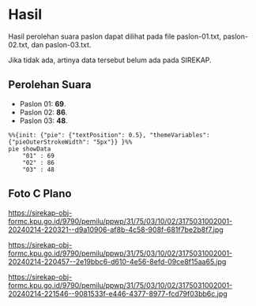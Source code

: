 # Hasil

Hasil perolehan suara paslon dapat dilihat pada file paslon-01.txt, paslon-02.txt, dan paslon-03.txt.

Jika tidak ada, artinya data tersebut belum ada pada SIREKAP.

## Perolehan Suara

 * Paslon 01: **69**.
 * Paslon 02: **86**.
 * Paslon 03: **48**.

```mermaid
%%{init: {"pie": {"textPosition": 0.5}, "themeVariables": {"pieOuterStrokeWidth": "5px"}} }%%
pie showData
    "01" : 69
    "02" : 86
    "03" : 48
```
## Foto C Plano

https://sirekap-obj-formc.kpu.go.id/9790/pemilu/ppwp/31/75/03/10/02/3175031002001-20240214-220321--d9a10906-af8b-4c58-908f-681f7be2b8f7.jpg

https://sirekap-obj-formc.kpu.go.id/9790/pemilu/ppwp/31/75/03/10/02/3175031002001-20240214-220457--2e19bbc6-d610-4e56-8efd-09ce8f15aa65.jpg

https://sirekap-obj-formc.kpu.go.id/9790/pemilu/ppwp/31/75/03/10/02/3175031002001-20240214-221546--9081533f-e446-4377-8977-fcd79f03bb6c.jpg
